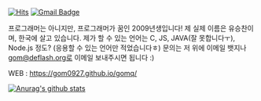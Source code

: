 [![Hits](https://hits.seeyoufarm.com/api/count/incr/badge.svg?url=https%3A%2F%2Fgithub.com%2FGom0927%2FGom0927&count_bg=%2379C83D&title_bg=%23555555&icon=&icon_color=%23E7E7E7&title=hits&edge_flat=false)](https://hits.seeyoufarm.com)
[![Gmail Badge](https://img.shields.io/badge/Gmail-d14836?style=flat-square&logo=Gmail&logoColor=white&link=mailto:oconlygom@gmail.com)](mailto:oconlygom@gmail.com)

프로그래머는 아니지만, 프로그래머가 꿈인 2009년생입니다!
제 실제 이름은 유승찬이며, 한국에 살고 있습니다.
제가 할 수 있는 언어는 C, JS, JAVA(잘 못합니다ㅜ), Node.js 정도? (응용할 수 있는 언어만 적었습니다ㅎ)
문의는 저 위에 이메일 뱃지나 gom@deflash.org로 이메일 보내주시면 됩니다 :)



WEB : https://gom0927.github.io/gomq/

[![Anurag's github stats](https://github-readme-stats.vercel.app/api?username=Gom0927)](https://github.com/anuraghazra/github-readme-stats)
